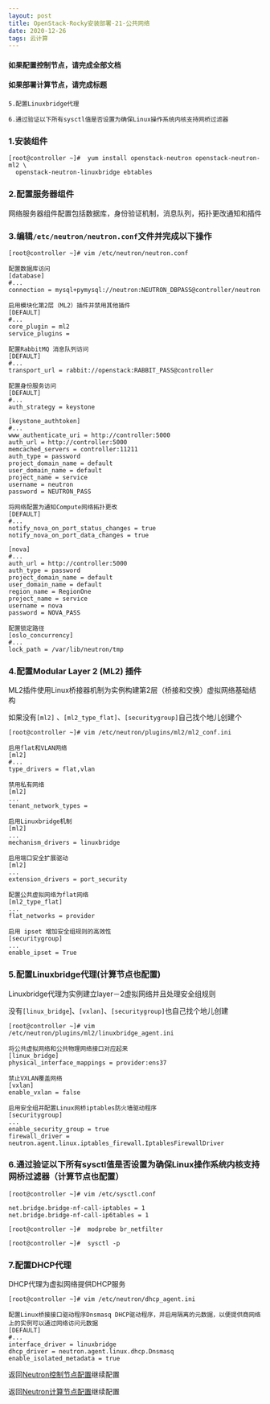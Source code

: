 ```yaml
---
layout: post
title: OpenStack-Rocky安装部署-21-公共网络
date: 2020-12-26
tags: 云计算
---
```


#### 如果配置控制节点，请完成全部文档
#### 如果部署计算节点，请完成标题

`5.配置Linuxbridge代理`

`6.通过验证以下所有sysctl值是否设置为确保Linux操作系统内核支持网桥过滤器`

### 1.安装组件

```
[root@controller ~]#  yum install openstack-neutron openstack-neutron-ml2 \
  openstack-neutron-linuxbridge ebtables
```

### 2.配置服务器组件

网络服务器组件配置包括数据库，身份验证机制，消息队列，拓扑更改通知和插件

### 3.编辑`/etc/neutron/neutron.conf`文件并完成以下操作

```
[root@controller ~]# vim /etc/neutron/neutron.conf

配置数据库访问
[database]
#...
connection = mysql+pymysql://neutron:NEUTRON_DBPASS@controller/neutron

启用模块化第2层（ML2）插件并禁用其他插件
[DEFAULT]
#...
core_plugin = ml2
service_plugins =

配置RabbitMQ 消息队列访问
[DEFAULT]
#...
transport_url = rabbit://openstack:RABBIT_PASS@controller

配置身份服务访问
[DEFAULT]
#...
auth_strategy = keystone

[keystone_authtoken]
#...
www_authenticate_uri = http://controller:5000
auth_url = http://controller:5000
memcached_servers = controller:11211
auth_type = password
project_domain_name = default
user_domain_name = default
project_name = service
username = neutron
password = NEUTRON_PASS

将网络配置为通知Compute网络拓扑更改
[DEFAULT]
#...
notify_nova_on_port_status_changes = true
notify_nova_on_port_data_changes = true

[nova]
#...
auth_url = http://controller:5000
auth_type = password
project_domain_name = default
user_domain_name = default
region_name = RegionOne
project_name = service
username = nova
password = NOVA_PASS

配置锁定路径
[oslo_concurrency]
#...
lock_path = /var/lib/neutron/tmp
```

### 4.配置Modular Layer 2 (ML2) 插件

ML2插件使用Linux桥接器机制为实例构建第2层（桥接和交换）虚拟网络基础结构

如果没有`[ml2]` 、`[ml2_type_flat]`、`[securitygroup]`自己找个地儿创建个

```
[root@controller ~]# vim /etc/neutron/plugins/ml2/ml2_conf.ini

启用flat和VLAN网络
[ml2]
#...
type_drivers = flat,vlan

禁用私有网络
[ml2]
...
tenant_network_types =

启用Linuxbridge机制
[ml2]
...
mechanism_drivers = linuxbridge

启用端口安全扩展驱动
[ml2]
...
extension_drivers = port_security

配置公共虚拟网络为flat网络
[ml2_type_flat]
...
flat_networks = provider

启用 ipset 增加安全组规则的高效性
[securitygroup]
...
enable_ipset = True
```

### 5.配置Linuxbridge代理(计算节点也配置)

Linuxbridge代理为实例建立layer－2虚拟网络并且处理安全组规则

没有`[linux_bridge`]、`[vxlan]`、`[securitygroup]`也自己找个地儿创建

```
[root@controller ~]# vim /etc/neutron/plugins/ml2/linuxbridge_agent.ini

将公共虚拟网络和公共物理网络接口对应起来
[linux_bridge]
physical_interface_mappings = provider:ens37

禁止VXLAN覆盖网络
[vxlan]
enable_vxlan = false

启用安全组并配置Linux网桥iptables防火墙驱动程序
[securitygroup]
...
enable_security_group = true
firewall_driver = neutron.agent.linux.iptables_firewall.IptablesFirewallDriver
```

### 6.通过验证以下所有sysctl值是否设置为确保Linux操作系统内核支持网桥过滤器（计算节点也配置）

```
[root@controller ~]# vim /etc/sysctl.conf

net.bridge.bridge-nf-call-iptables = 1
net.bridge.bridge-nf-call-ip6tables = 1

[root@controller ~]#  modprobe br_netfilter

[root@controller ~]#  sysctl -p
```

### 7.配置DHCP代理

DHCP代理为虚拟网络提供DHCP服务

```
[root@controller ~]# vim /etc/neutron/dhcp_agent.ini

配置Linux桥接接口驱动程序Dnsmasq DHCP驱动程序，并启用隔离的元数据，以便提供商网络上的实例可以通过网络访问元数据
[DEFAULT]
#...
interface_driver = linuxbridge
dhcp_driver = neutron.agent.linux.dhcp.Dnsmasq
enable_isolated_metadata = true
```

返回[Neutron控制节点配置](http://blog.linuxtian.top/2020/12/OpenStack-Rocky安装部署-20-Neutron控制节点配置/)继续配置

返回[Neutron计算节点配置](http://blog.linuxtian.top/2020/12/OpenStack-Rocky安装部署-23-Neutron计算节点配置/)继续配置

